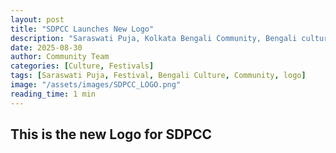```yaml
---
layout: post
title: "SDPCC Launches New Logo"
description: "Saraswati Puja, Kolkata Bengali Community, Bengali culture, celebration of knowledge and culture"
date: 2025-08-30
author: Community Team
categories: [Culture, Festivals]
tags: [Saraswati Puja, Festival, Bengali Culture, Community, logo]
image: "/assets/images/SDPCC_LOGO.png"
reading_time: 1 min
---
```


## This is the new Logo for SDPCC